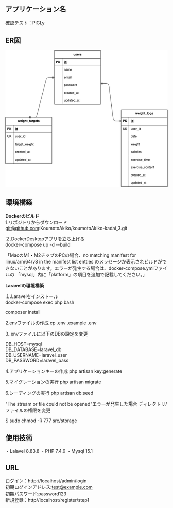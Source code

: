 ## アプリケーション名
確認テスト：PiGLy
## ER図
![ER図](ER.drawio.png)
## 環境構築

**Dockerのビルド** <br>
1.リポジトリからダウンロード
git@github.com:KoumotoAkiko/koumotoAkiko-kadai_3.git

２.DockerDesktopアプリを立ち上げる<br>
docker-compose up -d --build

「MacのM1・M2チップのPCの場合、no matching manifest for linux/arm64/v8 in the manifest list
entties のメッセージか表示されビルドができないことがあります。エラーが発生する場合は、docker-compose.ymlファイルの
「mysql」内に「platform」の項目を追加で記載してください。」


**Laravelの環境構築**

１.Laravelをインストール<br>
docker-compose exec php bash

composer install


2.envファイルの作成
cp .env .example .env


3..envファイルに以下のDBの設定を変更

DB_HOST=mysql<br>
DB_DATABASE=laravel_db<br>
DB_USERNAME=laravel_user<br>
DB_PASSWORD=laravel_pass

4.アプリケーションキーの作成
php artisan key:generate

5.マイグレーションの実行
php artisan migrate

6.シーディングの実行
php artisan db:seed<br>

"The stream or file could not be opened"エラーが発生した場合
ディレクトリ/ファイルの権限を変更

$ sudo chmod -R 777 src/storage


## 使用技術
・Lalavel 8.83.8
・PHP 7.4.9
・Mysql 15.1

## URL

ログイン：http://localhost/admin/login <br>
初期ログインアドレス:test@example.com<br>
初期パスワード:password123<br>
新規登録：http//localhost/register/step1

